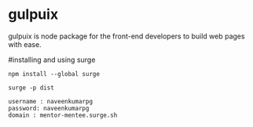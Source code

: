 # gulpuix
gulpuix is node package for the front-end developers to build web pages with ease.



#installing and using surge

    npm install --global surge

    surge -p dist

    username : naveenkumarpg
    password: naveenkumarpg
    domain : mentor-mentee.surge.sh

